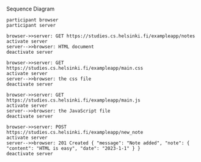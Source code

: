Sequence Diagram

    participant browser
    participant server

    browser->>server: GET https://studies.cs.helsinki.fi/exampleapp/notes
    activate server
    server-->>browser: HTML document
    deactivate server

    browser->>server: GET https://studies.cs.helsinki.fi/exampleapp/main.css
    activate server
    server-->>browser: the css file
    deactivate server

    browser->>server: GET https://studies.cs.helsinki.fi/exampleapp/main.js
    activate server
    server-->>browser: the JavaScript file
    deactivate server

    browser->>server: POST https://studies.cs.helsinki.fi/exampleapp/new_note
    activate server
    server-->>browser: 201 Created { "message": "Note added", "note": { "content": "HTML is easy", "date": "2023-1-1" } }
    deactivate server
